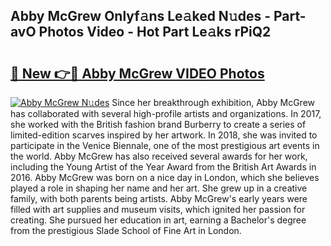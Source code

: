 ## Abby McGrew Onlyf𝚊ns Le𝚊ked N𝚞des - Part-avO Photos Video - Hot Part Le𝚊ks rPiQ2

# <h2><a href="http://ab75118.deff.icu/?id=Abby+McGrew">🔗 New 👉🔴 Abby McGrew VIDEO Photos</a></h2>

[![Abby McGrew N𝚞des](https://i.imgur.com/rIISA9y.gif)](http://ab75118.deff.icu/?id=Abby+McGrew)
Since her breakthrough exhibition, Abby McGrew has collaborated with several high-profile artists and organizations. In 2017, she worked with the British fashion brand Burberry to create a series of limited-edition scarves inspired by her artwork. In 2018, she was invited to participate in the Venice Biennale, one of the most prestigious art events in the world. Abby McGrew has also received several awards for her work, including the Young Artist of the Year Award from the British Art Awards in 2016. Abby McGrew was born on a nice day in London, which she believes played a role in shaping her name and her art. She grew up in a creative family, with both parents being artists. Abby McGrew's early years were filled with art supplies and museum visits, which ignited her passion for creating. She pursued her education in art, earning a Bachelor's degree from the prestigious Slade School of Fine Art in London.
